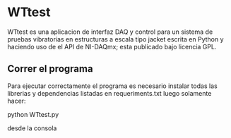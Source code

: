 # WTtest
WTtest es una aplicacion de interfaz DAQ y control para un sistema de pruebas vibratorias en estructuras a escala tipo jacket escrita en Python y haciendo uso de el API de NI-DAQmx; esta publicado bajo licencia GPL.



## Correr el programa
Para ejecutar correctamente el programa es necesario instalar todas las librerias y dependencias listadas en requeriments.txt
luego solamente hacer:

python WTtest.py

desde la consola
